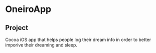 # OneiroApp

## Project

Cocoa iOS app that helps people log their dream info in order to better imporive their dreaming and sleep.
